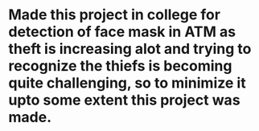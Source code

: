 # Made this project in college for detection of face mask in ATM as theft is increasing alot and trying to recognize the thiefs is becoming quite challenging, so to minimize it upto some extent this project was made.
